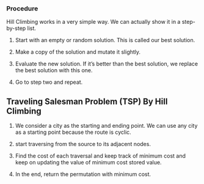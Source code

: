 ### Procedure


Hill Climbing works in a very simple way. We can actually show it in a step-by-step list.

1. Start with an empty or random solution. This is called our best solution.

2. Make a copy of the solution and mutate it slightly.

3. Evaluate the new solution. If it’s better than the best solution, we replace the best solution with this one.

4. Go to step two and repeat.

## Traveling Salesman Problem (TSP) By Hill Climbing

1. We consider a city as the starting and ending point. We can use any city as a starting point because the route is cyclic.

2. start traversing from the source to its adjacent nodes.

3. Find the cost of each traversal and keep track of minimum cost and keep on updating the value of minimum cost stored value.

4. In the end, return the permutation with minimum cost.
